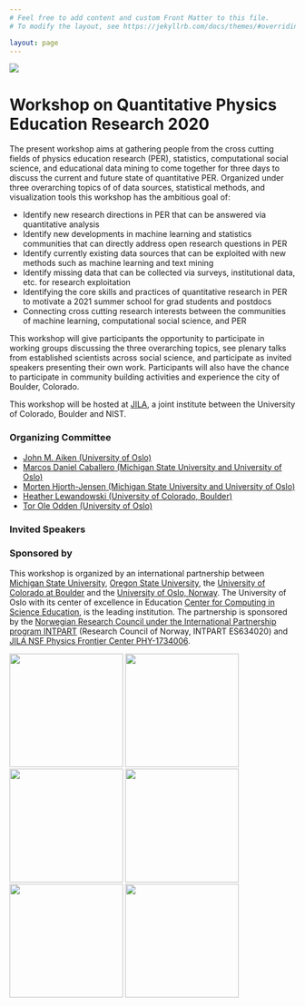 ```yaml
---
# Feel free to add content and custom Front Matter to this file.
# To modify the layout, see https://jekyllrb.com/docs/themes/#overriding-theme-defaults

layout: page
---
```

<img src="https://jila.colorado.edu/sites/default/files/styles/banner_image/public/images/2018-11/campus_boulder_arial.jpg">

# Workshop on Quantitative Physics Education Research 2020

The present workshop aims at gathering people from the cross cutting fields of physics education research (PER), statistics, computational social science, and educational data mining to come together for three days to discuss the current and future state of quantitative PER. Organized under three overarching topics of of data sources, statistical methods, and visualization tools this workshop has the ambitious goal of:

- Identify new research directions in PER that can be answered via quantitative analysis
- Identify new developments in machine learning and statistics communities that can directly address open research questions in PER
- Identify currently existing data sources that can be exploited with new methods such as machine learning and text mining
- Identify missing data that can be collected via surveys, institutional data, etc. for research exploitation
- Identifying the core skills and practices of quantitative research in PER to motivate a 2021 summer school for grad students and postdocs
- Connecting cross cutting research interests between the communities of machine learning, computational social science, and PER

This workshop will give participants the opportunity to participate in working groups discussing the three overarching topics, see plenary talks from established scientists across social science, and participate as invited speakers presenting their own work. Participants will also have the chance to participate in community building activities and experience the city of Boulder, Colorado.

This workshop will be hosted at [JILA](https://jila.colorado.edu/about/about-jila), a joint institute between the University of Colorado, Boulder and NIST. 


<!-- ### Background

Quantitative methods in Physics Education Research has been used to make strong arguments for instructional and curricula change, examining differences in student populations, assessing student attitudes towards physics in different contexts, and recommending other large scale reforms. This work includes not only using statistical methods that are commonly used in social science but also inventing new metrics like normalized gain (Hake, 1998) or visualizing longitudinal patterns in educational data (Bendinelli and Marder, 2012). Papers in PER that use regression modeling typically explore data only via logistic or linear regressions and do not use cox style regressions or modern machine learning models (with few exceptions, e.g. Young et al., 2019).

Recent efforts in PER have pushed the envelope of quantitative methods, theory, and data available to PER scientists. Last year, Physical Review: Physics Education Research published a focused collection titled )Quantitative Methods in PER: A Critical Examination) (Knaub, Aiken, Caballero, 2019). This collection examined topics such as handling network data(Dou and Zwolak, 2019), new item response theory methods (Zabriskie and Stewart, 2019; Planinic, 2019), and dealing with missing data (Nissen, Donatello, Van Dusen, 2019). PER has begun collecting large scale data sets that include registrar data (Aiken, Henderson, Caballero, 2019), attitudinal surveys (Wilcox et al., 2016), and concept inventory data (Nissen et al., 2018).

Much of recent literature across social science and statistics has called for a large change in the types of models used to predict social systems, the theory and frameworks that motivates the choice of models, and the evaluation methods used to demonstrate prediction. Hoffman, Sharma, and Watts (2017) recommends that )current practices for evaluating predictions must be better standardized), arguing that current methods in social science focus too much on explanation and too little on prediction. Hoffman, Sharma, and Watts (2017) recognizes that there is a fear that complex models may lose interpretability but points to many innovations in recent literature that overcome a loss of interpretability in complex models. Historically this conversation has been going on in statistics for many years. Breiman ("200x"1) identified two separate cultures that use statistical models: one culture is grounded in the theory that data are generated from stochastic models, the other culture is grounded in the theory that the model that generates the data is unknown.  Breiman ("200x"1) argues that by assuming that data is generated from stochastic models, and thus only linear models such as ordinary least squares regression or multi-level regressions can be used, researchers artificially restrict themselves from a wide variety of models that may produce better understanding of the data. -->


### Organizing Committee 

* [John M. Aiken (University of Oslo)](https://www.mn.uio.no/fysikk/english/people/johnmai)
* [Marcos Daniel Caballero (Michigan State University and University of Oslo)](https://pa.msu.edu/profile/caballero/)
* [Morten Hjorth-Jensen (Michigan State University and University of Oslo)](https://github.com/mhjensen)
* [Heather Lewandowski (University of Colorado, Boulder)](https://www.colorado.edu/physics/heather-lewandowski)
* [Tor Ole Odden (University of Oslo)](https://www.mn.uio.no/fysikk/english/people/aca/Tor%20Ole%20Odden/)

### Invited Speakers

### Sponsored by

This workshop is organized by an international partnership between
[Michigan State University](https://msu.edu/), [Oregon State University](https://oregonstate.edu/?utm_source=2020%20URM&utm_medium=SEM&utm_campaign=OR&utm_term=Main&gclid=Cj0KCQiAvc_xBRCYARIsAC5QT9kzGL4XpF-ExGQBX7WkLMUJzXToLrhGmE4GOXnZgobHt1H7H2n30SEaAquoEALw_wcB), the [University of Colorado at Boulder](https://www.colorado.edu/) and the [University of Oslo, Norway](https://www.uio.no/english/). The University of Oslo
with its center of excellence in Education [Center for Computing in Science Education](https://www.mn.uio.no/ccse/english/), is the leading institution. The partnership is
sponsored by the [Norwegian Research Council under the International Partnership program INTPART](https://www.forskningsradet.no/en/about-the-research-council/programmes/intpart/) (Research Council of Norway, INTPART
ES634020) and [JILA NSF Physics Frontier Center PHY-1734006](https://www.nsf.gov/awardsearch/showAward?AWD_ID=1734006).

<img src="https://jila.colorado.edu/qip2019/img/sponsors/jila.png" width="200x"/>
<img src="https://avatars2.githubusercontent.com/u/30183848?s=400&v=4" width="200x"/>
<img src="https://uarctic.vps02.fwstatic.download/media/1077/university-of-oslo-logo.png" width="200x"/>
<img src="https://secondnature.org/wp-content/uploads/CU-Boulder-logo-horizontal.jpg" width="200x"/>
<img src="https://upload.wikimedia.org/wikipedia/commons/thumb/7/7a/Michigan_State_University_wordmark.svg/1280px-Michigan_State_University_wordmark.svg.png" width="200x"/>
<img src="https://communications.oregonstate.edu/sites/communications.oregonstate.edu/files/osu-primarylogo-2-compressor.jpg" width="200x"/>

<!-- ![jila logo][jila]
![ccse logo][ccse]
![uio logo][uio]
![cu logo][cu]
![msu logo][msu]
![osu logo][osu] -->
<!-- 
[jila]: https://jila.colorado.edu/qip2019/img/sponsors/jila.png )Logo Title Text 2)

[ccse]: https://avatars2.githubusercontent.com/u/30183848?s=400&v=4 )ccse title)

[uio]: https://uarctic.vps02.fwstatic.download/media/1077/university-of-oslo-logo.png )uio logo)

[cu]: https://secondnature.org/wp-content/uploads/CU-Boulder-logo-horizontal.jpg )cu logo)

[msu]: https://upload.wikimedia.org/wikipedia/commons/thumb/7/7a/Michigan_State_University_wordmark.svg/1280px-Michigan_State_University_wordmark.svg.png )msu logo)

[osu]: https://communications.oregonstate.edu/sites/communications.oregonstate.edu/files/osu-primarylogo-2-compressor.jpg )osu logo) -->

<!-- [mtevans]: /_assets/mtevans.jpeg )mtevans) -->